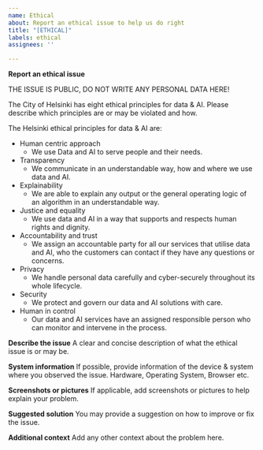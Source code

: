 ```yaml
---
name: Ethical
about: Report an ethical issue to help us do right
title: "[ETHICAL]"
labels: ethical
assignees: ''

---
```


**Report an ethical issue**

THE ISSUE IS PUBLIC, DO NOT WRITE ANY PERSONAL DATA HERE!

The City of Helsinki has eight ethical principles for data & AI. Please describe which principles are or may be violated and how.

The Helsinki ethical principles for data & AI are:
 - Human centric approach
    - We use Data and AI to serve people and their needs.
 - Transparency
    - We communicate in an understandable way, how and where we use data and AI.
- Explainability
    - We are able to explain any output or the general operating logic of an algorithm in an understandable way.
- Justice and equality
    - We use data and AI in a way that supports and respects human rights and dignity.
- Accountability and trust
    - We assign an accountable party for all our services that utilise data and AI, who the customers can contact if they have any questions or concerns.
- Privacy
    - We handle personal data carefully and cyber-securely throughout its whole lifecycle.
- Security
    - We protect and govern our data and AI solutions with care.
- Human in control
    - Our data and AI services have an assigned responsible person who can monitor and intervene in the process.

**Describe the issue**
A clear and concise description of what the ethical issue is or may be. 

**System information**
If possible, provide information of the device & system where you observed the issue. Hardware, Operating System, Browser etc.

**Screenshots or pictures**
If applicable, add screenshots or pictures to help explain your problem.

**Suggested solution**
You may provide a suggestion on how to improve or fix the issue.

**Additional context**
Add any other context about the problem here.
